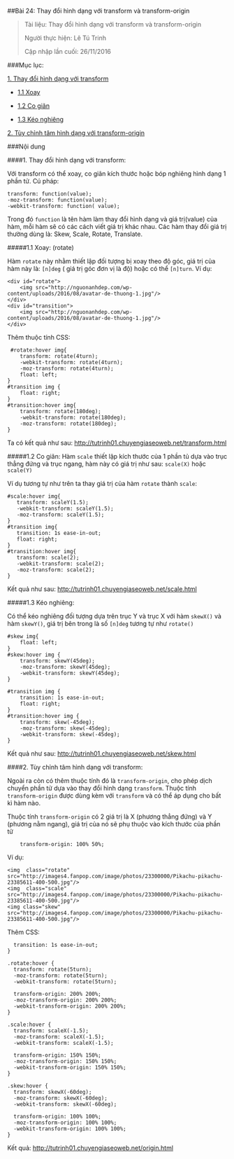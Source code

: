 ##Bài 24: Thay đổi hình dạng với transform và transform-origin

>Tài liệu: Thay đổi hình dạng với transform và transform-origin
>
>Người thực hiện: Lê Tú Trinh
>
>Cập nhập lần cuối: 26/11/2016

###Mục lục:

[1. Thay đổi hình dạng với transform](#1)

- [1.1 Xoay](#1.1)

- [1.2 Co giãn](#1.2)

- [1.3 Kéo nghiêng](#1.3)

[2. Tùy chỉnh tâm hình dạng với transform-origin](#2)

###Nội dung

<a name="1"></a>
####1. Thay đổi hình dạng với transform:

Với transform có thể xoay, co giãn kích thước hoặc bóp nghiêng hình dạng 1 phần tử. Cú pháp:

```
transform: function(value);
-moz-transform: function(value);
-webkit-transform: function( value);
```

Trong đó `function` là tên hàm làm thay đổi hình dạng và giá trị(value) của hàm, mỗi hàm sẽ có các cách viết giá trị khác nhau. Các hàm thay đổi giá trị thường dùng là: Skew, Scale, Rotate, Translate.

<a name="1.1"></a>
#####1.1 Xoay: (rotate)

Hàm `rotate` này nhằm thiết lập đối tượng bị xoay theo độ góc, giá trị của hàm này là: `[n]deg` ( giá trị góc đơn vị là độ) hoặc có thể `[n]turn`. Ví dụ:

```
<div id="rotate">
	<img src="http://nguonanhdep.com/wp-content/uploads/2016/08/avatar-de-thuong-1.jpg"/>
</div>
<div id="transition">
	<img src="http://nguonanhdep.com/wp-content/uploads/2016/08/avatar-de-thuong-1.jpg"/>
</div>
```

Thêm thuộc tính CSS:

```
 #rotate:hover img{
   	transform: rotate(4turn);
   	-webkit-transform: rotate(4turn);
   	-moz-transform: rotate(4turn);
   	float: left;
}
#transition img {
   	float: right;
}
#transition:hover img{
   	transform: rotate(180deg);
   	-webkit-transform: rotate(180deg);
   	-moz-transform: rotate(180deg);
}
```

Ta có kết quả như sau: http://tutrinh01.chuyengiaseoweb.net/transform.html

<a name="1.2"></a>
#####1.2 Co giãn:
 Hàm `scale` thiết lập kích thước của 1 phần tủ dựa vào trục thẳng đứng và trục ngang, hàm này có giá trị như sau: `scale(X)` hoặc `scale(Y)` 

 Ví dụ tương tự như trên ta thay giá trị của hàm `rotate` thành `scale`:

 ```
 #scale:hover img{
   	transform: scaleY(1.5);
   	-webkit-transform: scaleY(1.5);
   	-moz-transform: scaleY(1.5);
}
#transition img{
   	transition: 1s ease-in-out;
   	float: right;
}
#transition:hover img{
   	transform: scale(2);
   	-webkit-transform: scale(2);
   	-moz-transform: scale(2);
}
```

Kết quả như sau: http://tutrinh01.chuyengiaseoweb.net/scale.html

<a name="1.3"></a>
#####1.3 Kéo nghiêng:

Có thể kéo nghiêng đối tượng dựa trên trục Y và trục X với hàm `skewX()` và hàm `skewY()`, giá trị bên trong là số `[n]deg` tương tự như `rotate()`

```
#skew img{
   	float: left;
}
#skew:hover img {
  	transform: skewY(45deg);
    -moz-transform: skewY(45deg);
    -webkit-transform: skewY(45deg);
}

#transition img {
    transition: 1s ease-in-out;
    float: right;
}
#transition:hover img {
    transform: skew(-45deg);
    -moz-transform: skew(-45deg);
    -webkit-transform: skew(-45deg);
}
```

Kết quả như sau: http://tutrinh01.chuyengiaseoweb.net/skew.html

<a name="2"></a>
####2. Tùy chỉnh tâm hình dạng với transform:

Ngoài ra còn có thêm thuộc tính đó là `transform-origin`, cho phép dịch chuyển phần tử dựa vào thay đổi hình dạng `transform`. Thuộc tính `transform-origin` được dùng kèm với `transform` và có thể áp dụng cho bất kì hàm nào.

Thuộc tính `transform-origin` có 2 giá trị là X (phương thẳng đứng) và Y (phương nằm ngang), giá trị của nó sẽ phụ thuộc vào kích thước của phần tử

```
	transform-origin: 100% 50%;
```

Ví dụ:

```
<img  class="rotate" src="http://images4.fanpop.com/image/photos/23300000/Pikachu-pikachu-23385611-400-500.jpg"/>
<img  class="scale" src="http://images4.fanpop.com/image/photos/23300000/Pikachu-pikachu-23385611-400-500.jpg"/>
<img class="skew" src="http://images4.fanpop.com/image/photos/23300000/Pikachu-pikachu-23385611-400-500.jpg"/>
```
Thêm CSS:

```
  transition: 1s ease-in-out;
}

.rotate:hover {
  transform: rotate(5turn);
  -moz-transform: rotate(5turn);
  -webkit-transform: rotate(5turn);
  
  transform-origin: 200% 200%;
  -moz-transform-origin: 200% 200%;
  -webkit-transform-origin: 200% 200%;
}

.scale:hover {
  transform: scaleX(-1.5);
  -moz-transform: scaleX(-1.5);
  -webkit-transform: scaleX(-1.5);
  
  transform-origin: 150% 150%;
  -moz-transform-origin: 150% 150%;
  -webkit-transform-origin: 150% 150%;
}

.skew:hover {
  transform: skewX(-60deg);
  -moz-transform: skewX(-60deg);
  -webkit-transform: skewX(-60deg);
  
  transform-origin: 100% 100%;
  -moz-transform-origin: 100% 100%;
  -webkit-transform-origin: 100% 100%;
}
```

Kết quả: http://tutrinh01.chuyengiaseoweb.net/origin.html
